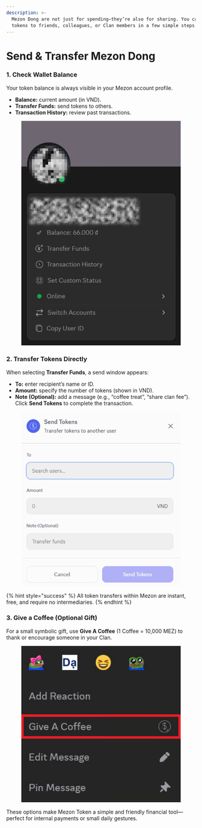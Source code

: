 ```yaml
---
description: >-
  Mezon Dong are not just for spending—they’re also for sharing. You can send
  tokens to friends, colleagues, or Clan members in a few simple steps.
---
```


# Send & Transfer Mezon Dong

### 1. **Check Wallet Balance**

Your token balance is always visible in your Mezon account profile.

* **Balance:** current amount (in VND).
* **Transfer Funds:** send tokens to others.
* **Transaction History:** review past transactions.

<figure><img src="../.gitbook/assets/image (5).png" alt=""><figcaption></figcaption></figure>

### **2. Transfer Tokens Directly**

When selecting **Transfer Funds**, a send window appears:

* **To:** enter recipient’s name or ID.
* **Amount:** specify the number of tokens (shown in VND).
* **Note (Optional):** add a message (e.g., “coffee treat”, “share clan fee”).\
  Click **Send Tokens** to complete the transaction.

<figure><img src="../.gitbook/assets/image (6).png" alt=""><figcaption></figcaption></figure>

{% hint style="success" %}
All token transfers within Mezon are instant, free, and require no intermediaries.
{% endhint %}

### **3. Give a Coffee (Optional Gift)**

For a small symbolic gift, use **Give A Coffee** (1 Coffee = 10,000 MEZ) to thank or encourage someone in your Clan.

<figure><img src="../.gitbook/assets/image (7).png" alt=""><figcaption></figcaption></figure>

These options make Mezon Token a simple and friendly financial tool—perfect for internal payments or small daily gestures.
